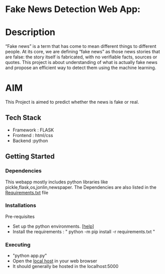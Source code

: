 # Fake News Detection Web App:

# Description
“Fake news” is a term that has come to mean different things to different people. At its core, we are defining “fake news” as those news stories that are false: the story itself is fabricated, with no verifiable facts, sources or quotes.
This project is about understanding of what is actually fake news and propose an efficient way to detect them using the machine learning.

# AIM
This Project is aimed to  predict whether the news is fake or real.

## Tech Stack
* Framework : FLASK
* Frontend  : html/css
* Backend   :python

## Getting Started

### Dependencies
This webapp mostly includes python libraries like pickle,flask,os,jonlin,newspaper.
The Dependencies are also listed in the [Requirements.txt](requirements.txt) file

### Installations
Pre-requisites
* Set up the python environments. [[help](https://packaging.python.org/guides/installing-using-pip-and-virtual-environments/)]
* Install the requirements  : " python -m pip install -r requirements.txt "

### Executing
* "python app.py"
* Open the [local host](http://localhost:5000/) in your web browser
* It should generally be hosted in the localhost:5000
